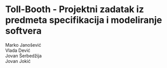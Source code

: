 # Toll-Booth - Projektni zadatak iz predmeta specifikacija i modeliranje softvera

Marko Janošević<br/>
Vlada Dević<br/>
Jovan Šerbedžija<br/>
Jovan Jokić<br/>
